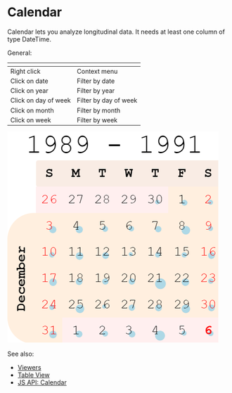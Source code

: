 <!-- TITLE: Calendar -->
<!-- SUBTITLE: -->

# Calendar

Calendar lets you analyze longitudinal data. It needs at least one column of type DateTime.

General:

| []()                 |                       |
|----------------------|-----------------------|
| Right click          | Context menu          |
| Click on date        | Filter by date        |
| Click on year        | Filter by year        |
| Click on day of week | Filter by day of week |
| Click on month       | Filter by month       |
| Click on week        | Filter by week        |

![Calendar](../uploads/viewers/calendar.png "Calendar") 

See also: 
  
  * [Viewers](../viewers/viewers.md)
  * [Table View](../views/table-view.md)
  * [JS API: Calendar](https://public.datagrok.ai/js/samples/ui/viewers/calendar)